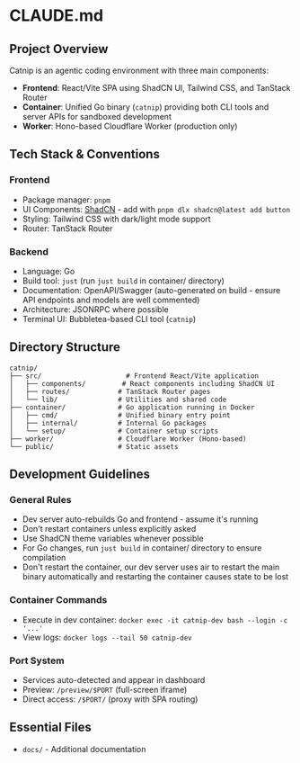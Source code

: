 # CLAUDE.md

## Project Overview

Catnip is an agentic coding environment with three main components:

- **Frontend**: React/Vite SPA using ShadCN UI, Tailwind CSS, and TanStack Router
- **Container**: Unified Go binary (`catnip`) providing both CLI tools and server APIs for sandboxed development
- **Worker**: Hono-based Cloudflare Worker (production only)

## Tech Stack & Conventions

### Frontend

- Package manager: `pnpm`
- UI Components: [ShadCN](https://ui.shadcn.com/docs/components) - add with `pnpm dlx shadcn@latest add button`
- Styling: Tailwind CSS with dark/light mode support
- Router: TanStack Router

### Backend

- Language: Go
- Build tool: `just` (run `just build` in container/ directory)
- Documentation: OpenAPI/Swagger (auto-generated on build - ensure API endpoints and models are well commented)
- Architecture: JSONRPC where possible
- Terminal UI: Bubbletea-based CLI tool (`catnip`)

## Directory Structure

```
catnip/
├── src/                     # Frontend React/Vite application
│   ├── components/         # React components including ShadCN UI
│   ├── routes/            # TanStack Router pages
│   └── lib/               # Utilities and shared code
├── container/             # Go application running in Docker
│   ├── cmd/               # Unified binary entry point
│   ├── internal/          # Internal Go packages
│   └── setup/             # Container setup scripts
├── worker/                # Cloudflare Worker (Hono-based)
└── public/                # Static assets
```

## Development Guidelines

### General Rules

- Dev server auto-rebuilds Go and frontend - assume it's running
- Don't restart containers unless explicitly asked
- Use ShadCN theme variables whenever possible
- For Go changes, run `just build` in container/ directory to ensure compilation
- Don't restart the container, our dev server uses air to restart the main binary automatically and restarting the container causes state to be lost

### Container Commands

- Execute in dev container: `docker exec -it catnip-dev bash --login -c '...'`
- View logs: `docker logs --tail 50 catnip-dev`

### Port System

- Services auto-detected and appear in dashboard
- Preview: `/preview/$PORT` (full-screen iframe)
- Direct access: `/$PORT/` (proxy with SPA routing)

## Essential Files

- `docs/` - Additional documentation
